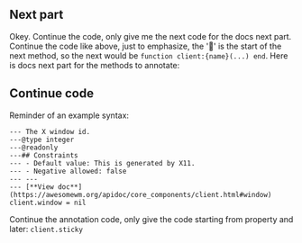 ## Next part

Okey. Continue the code, only give me the next code for the docs next part. Continue the code like above, just to emphasize, the '🔗' is the start of the next method, so the next would be `function client:{name}(...) end`. Here is docs next part for the methods to annotate:

## Continue code

Reminder of an example syntax:

```
--- The X window id.
---@type integer
---@readonly
---## Constraints
--- - Default value: This is generated by X11.
--- - Negative allowed: false
--- ---
--- [**View doc**](https://awesomewm.org/apidoc/core_components/client.html#window)
client.window = nil
```

Continue the annotation code, only give the code starting from property and later:
`client.sticky`
